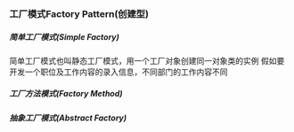 ### 工厂模式Factory Pattern(创建型)

##### 简单工厂模式(Simple Factory)
简单工厂模式也叫静态工厂模式，用一个工厂对象创建同一对象类的实例
假如要开发一个职位及工作内容的录入信息，不同部门的工作内容不同



##### 工厂方法模式(Factory Method)



##### 抽象工厂模式(Abstract Factory)